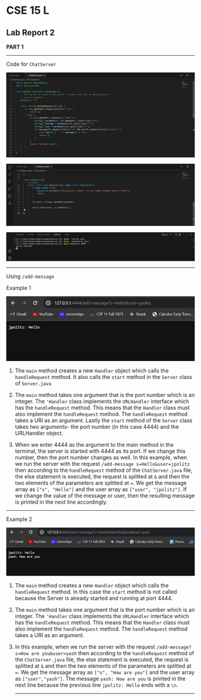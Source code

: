 # CSE 15 L
## Lab Report 2

**PART 1**
***
Code for `ChatServer`

![Image](WhatsApp%20Image%202024-01-30%20at%2011.34.36%20AM.jpeg)

![Image](WhatsApp%20Image%202024-01-30%20at%2011.35.00%20AM.jpeg)

![Image](WhatsApp%20Image%202024-01-30%20at%2011.35.58%20AM.jpeg)

***

Using `/add-message`

Example 1
   
![Image](WhatsApp%20Image%202024-01-30%20at%2011.36.47%20AM.jpeg)

1. The `main` method creates a new `Handler` object which calls the `handleRequest` method. It also calls the `start` method
   in the `Server` class of `Server.java`

2. The `main` method takes one argument that is the port number which is an integer. The `'Handler` class implements the
   `URLHandler` interface which has the `handleRequest` method. This means that the `Handler` class must also implement the
   `handleRequest` method. The `handleRequest` method takes a URI as an argument. Lastly the `start` method of the `Server`
   class takes two arguments- the port number (in this case 4444) and the URLHandler object.

3. When we enter 4444 as the argument to the main method in the terminal, the server is started with 4444 as its port. If we change
   this number, then the port number changes as well. In this example, when we run the server with the request
   `/add-message s=Hello&user=jpolitz` then according to the `handleRequest` method of the `ChatServer.java` file, the else
   statement is executed, the request is splitted at `&` and then the two elements of the parameters are splitted at `=`.
   We get the message array as `["s", "Hello"]` and the user array as `["user", "jpolitz"]`. If we change the value of the message or
   user, then the resulting message is printed in the next line accordingly.

***

Example 2

![Image](WhatsApp%20Image%202024-01-30%20at%2011.37.11%20AM.jpeg)

1. The `main` method creates a new `Handler` object which calls the `handleRequest` method. In this case the `start` method is not
   called because the Server is already started and running at port 4444.

2. The `main` method takes one argument that is the port number which is an integer. The `'Handler` class implements the
   `URLHandler` interface which has the `handleRequest` method. This means that the `Handler` class must also implement the
   `handleRequest` method. The `handleRequest` method takes a URI as an argument. 

3. In this example, when we run the server with the request `/add-message?s=How are you&user=yash` then according to the
   `handleRequest` method of the `ChatServer.java` file, the else statement is executed, the request is splitted at `&` and then the
   two elements of the parameters are splitted at `=`. We get the message array as `["s", "How are you"]` and the user array as
   `["user","yash"]`. The message `yash: How are you` is printed in the next line because the previous line `jpolitz: Hello` ends
   with a `\n`.

   ***

